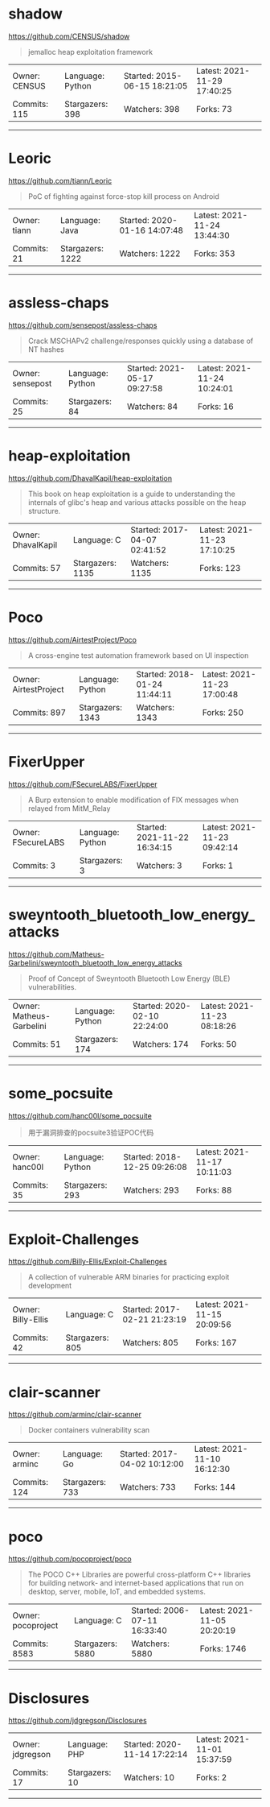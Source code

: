 # shadow

https://github.com/CENSUS/shadow
<blockquote>
jemalloc heap exploitation framework
</blockquote>

<table>
<tr><td>Owner: CENSUS</td>
    <td>Language: Python</td>
    <td>Started: 2015-06-15 18:21:05</td>
    <td>Latest: 2021-11-29 17:40:25</td></tr>
<tr><td>Commits: 115</td>
    <td>Stargazers: 398</td>
    <td>Watchers: 398</td>
    <td>Forks: 73</td></tr>
</table>

---

# Leoric

https://github.com/tiann/Leoric
<blockquote>
PoC of fighting against force-stop kill process on Android
</blockquote>

<table>
<tr><td>Owner: tiann</td>
    <td>Language: Java</td>
    <td>Started: 2020-01-16 14:07:48</td>
    <td>Latest: 2021-11-24 13:44:30</td></tr>
<tr><td>Commits: 21</td>
    <td>Stargazers: 1222</td>
    <td>Watchers: 1222</td>
    <td>Forks: 353</td></tr>
</table>

---

# assless-chaps

https://github.com/sensepost/assless-chaps
<blockquote>
Crack MSCHAPv2 challenge/responses quickly using a database of NT hashes
</blockquote>

<table>
<tr><td>Owner: sensepost</td>
    <td>Language: Python</td>
    <td>Started: 2021-05-17 09:27:58</td>
    <td>Latest: 2021-11-24 10:24:01</td></tr>
<tr><td>Commits: 25</td>
    <td>Stargazers: 84</td>
    <td>Watchers: 84</td>
    <td>Forks: 16</td></tr>
</table>

---

# heap-exploitation

https://github.com/DhavalKapil/heap-exploitation
<blockquote>
This book on heap exploitation is a guide to understanding the internals of glibc's heap and various attacks possible on the heap structure. 
</blockquote>

<table>
<tr><td>Owner: DhavalKapil</td>
    <td>Language: C</td>
    <td>Started: 2017-04-07 02:41:52</td>
    <td>Latest: 2021-11-23 17:10:25</td></tr>
<tr><td>Commits: 57</td>
    <td>Stargazers: 1135</td>
    <td>Watchers: 1135</td>
    <td>Forks: 123</td></tr>
</table>

---

# Poco

https://github.com/AirtestProject/Poco
<blockquote>
A cross-engine test automation framework based on UI inspection
</blockquote>

<table>
<tr><td>Owner: AirtestProject</td>
    <td>Language: Python</td>
    <td>Started: 2018-01-24 11:44:11</td>
    <td>Latest: 2021-11-23 17:00:48</td></tr>
<tr><td>Commits: 897</td>
    <td>Stargazers: 1343</td>
    <td>Watchers: 1343</td>
    <td>Forks: 250</td></tr>
</table>

---

# FixerUpper

https://github.com/FSecureLABS/FixerUpper
<blockquote>
A Burp extension to enable modification of FIX messages when relayed from MitM_Relay
</blockquote>

<table>
<tr><td>Owner: FSecureLABS</td>
    <td>Language: Python</td>
    <td>Started: 2021-11-22 16:34:15</td>
    <td>Latest: 2021-11-23 09:42:14</td></tr>
<tr><td>Commits: 3</td>
    <td>Stargazers: 3</td>
    <td>Watchers: 3</td>
    <td>Forks: 1</td></tr>
</table>

---

# sweyntooth_bluetooth_low_energy_attacks

https://github.com/Matheus-Garbelini/sweyntooth_bluetooth_low_energy_attacks
<blockquote>
Proof of Concept of Sweyntooth Bluetooth Low Energy (BLE) vulnerabilities.
</blockquote>

<table>
<tr><td>Owner: Matheus-Garbelini</td>
    <td>Language: Python</td>
    <td>Started: 2020-02-10 22:24:00</td>
    <td>Latest: 2021-11-23 08:18:26</td></tr>
<tr><td>Commits: 51</td>
    <td>Stargazers: 174</td>
    <td>Watchers: 174</td>
    <td>Forks: 50</td></tr>
</table>

---

# some_pocsuite

https://github.com/hanc00l/some_pocsuite
<blockquote>
用于漏洞排查的pocsuite3验证POC代码
</blockquote>

<table>
<tr><td>Owner: hanc00l</td>
    <td>Language: Python</td>
    <td>Started: 2018-12-25 09:26:08</td>
    <td>Latest: 2021-11-17 10:11:03</td></tr>
<tr><td>Commits: 35</td>
    <td>Stargazers: 293</td>
    <td>Watchers: 293</td>
    <td>Forks: 88</td></tr>
</table>

---

# Exploit-Challenges

https://github.com/Billy-Ellis/Exploit-Challenges
<blockquote>
A collection of vulnerable ARM binaries for practicing exploit development
</blockquote>

<table>
<tr><td>Owner: Billy-Ellis</td>
    <td>Language: C</td>
    <td>Started: 2017-02-21 21:23:19</td>
    <td>Latest: 2021-11-15 20:09:56</td></tr>
<tr><td>Commits: 42</td>
    <td>Stargazers: 805</td>
    <td>Watchers: 805</td>
    <td>Forks: 167</td></tr>
</table>

---

# clair-scanner

https://github.com/arminc/clair-scanner
<blockquote>
Docker containers vulnerability scan
</blockquote>

<table>
<tr><td>Owner: arminc</td>
    <td>Language: Go</td>
    <td>Started: 2017-04-02 10:12:00</td>
    <td>Latest: 2021-11-10 16:12:30</td></tr>
<tr><td>Commits: 124</td>
    <td>Stargazers: 733</td>
    <td>Watchers: 733</td>
    <td>Forks: 144</td></tr>
</table>

---

# poco

https://github.com/pocoproject/poco
<blockquote>
The POCO C++ Libraries are powerful cross-platform C++ libraries for building network- and internet-based applications that run on desktop, server, mobile, IoT, and embedded systems.
</blockquote>

<table>
<tr><td>Owner: pocoproject</td>
    <td>Language: C</td>
    <td>Started: 2006-07-11 16:33:40</td>
    <td>Latest: 2021-11-05 20:20:19</td></tr>
<tr><td>Commits: 8583</td>
    <td>Stargazers: 5880</td>
    <td>Watchers: 5880</td>
    <td>Forks: 1746</td></tr>
</table>

---

# Disclosures

https://github.com/jdgregson/Disclosures
<blockquote>
<no description>
</blockquote>

<table>
<tr><td>Owner: jdgregson</td>
    <td>Language: PHP</td>
    <td>Started: 2020-11-14 17:22:14</td>
    <td>Latest: 2021-11-01 15:37:59</td></tr>
<tr><td>Commits: 17</td>
    <td>Stargazers: 10</td>
    <td>Watchers: 10</td>
    <td>Forks: 2</td></tr>
</table>

---

